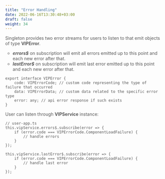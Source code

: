 ```yaml
---
title: "Error Handling"
date: 2022-06-16T13:30:48+03:00
draft: false
weight: 34
---
```



Singleton provides two error streams for users to listen to that emit objects of type **VIPError**.

- **_errors$_** on subscription will emit all errors emitted up to this point and each new error after that.
- **_lastError$_** on subscription will emit last error emitted up to this point and each new error after that.

```
export interface VIPError {
    code: VIPErrorCode; // custom code representing the type of failure that occurred
    data: VIPErrorData; // custom data related to the specific error type
    error: any; // api error response if such exists
}

```

User can listen through **VIPService** instance:

```
// user-app.ts
this.vipService.errors$.subscribe(error => {
    if (error.code === VIPErrorCode.ComponentLoadFailure) {
        // handle errors
    }
});

this.vipService.lastError$.subscribe(error => {
    if (error.code === VIPErrorCode.ComponentLoadFailure) {
        // handle last error
    }
});
```


<style>
    html {
        font-family: Metropolis;
        color: #575757;
    }
    section strong {
        font-weight: 400;
    }
    section p>strong {
        font-weight: 600;
    }
    ul li {
        list-style: circle;
    }
    article section.page pre {
        background-color: #444;
        border: 0.5px solid #DBDBDB; 
        padding: 1.5rem 1rem 1.5rem 1rem;
        border-radius: 5px;
        margin: 16px auto;
    }
    article section.page code {
        font-size: 90%;
        color: #17ff0b;  
        white-space: pre-wrap;
    }
    article section.page pre span.copy-to-clipboard {
        color: #b0bec5;
        cursor: pointer;
    }
    article section.page table th {
        font-weight:500;
        text-transform: inherit;
    }
    table thead tr th:first-child {
        width:13rem;
    }
    table thead tr th:nth-child(2) {
        width:10rem;
    }
    table thead tr th:nth-child(3) {
        width:10rem;
    }
    article section.page h1:first-of-type {
        text-transform: inherit;
        font-family: inherit;
    }
   blockquote {
        background: #f5dddb;
        border: 1px solid #f8b5b4;
        color: #575757;
    }    
    blockquote>p {
        display: inline-block;
        margin: 1rem 0;
    }
</style>